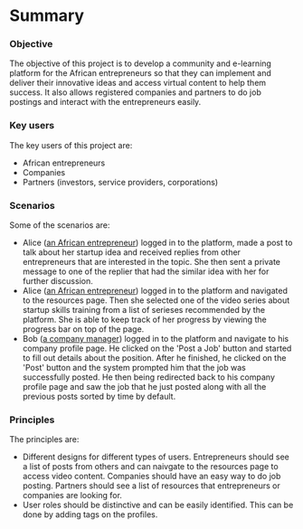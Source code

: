 # Summary

### Objective
The objective of this project is to develop a community and e-learning platform for the African entrepreneurs so that they can implement and deliver their innovative ideas and access virtual content to help them success. It also allows registered companies and partners to do job postings and interact with the entrepreneurs easily.

### Key users
The key users of this project are:
- African entrepreneurs
- Companies
- Partners (investors, service providers, corporations)

### Scenarios
Some of the scenarios are:
- Alice ([an African entrepreneur](./personas.pdf)) logged in to the platform, made a post to talk about her startup idea and received replies from other entrepreneurs that are interested in the topic. She then sent a private message to one of the replier that had the similar idea with her for further discussion.
- Alice ([an African entrepreneur](./personas.pdf)) logged in to the platform and navigated to the resources page. Then she selected one of the video series about startup skills training from a list of serieses recommended by the platform. She is able to keep track of her progress by viewing the progress bar on top of the page.
- Bob ([a company manager]((./personas.pdf))) logged in to the platform and navigate to his company profile page. He clicked on the 'Post a Job' button and started to fill out details about the position. After he finished, he clicked on the 'Post' button and the system prompted him that the job was successfully posted. He then being redirected back to his company profile page and saw the job that he just posted along with all the previous posts sorted by time by default.

### Principles
The principles are:
- Different designs for different types of users. Entrepreneurs should see a list of posts from others and can naivgate to the resources page to access video content. Companies should have an easy way to do job posting. Partners should see a list of resources that entrepreneurs or companies are looking for.
- User roles should be distinctive and can be easily identified. This can be done by adding tags on the profiles.